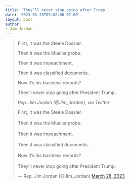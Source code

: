 ```yaml
---
title: 'They’ll never stop going after Trump'
date: '2023-03-28T09:02:06-07:00'
layout: post
author:
- Jim Jordan
---
```


> First, it was the Steele Dossier.
>
> Then it was the Mueller probe.
>
> Then it was impeachment.
>
> Then it was classified documents.
>
> Now it’s his business records?
>
> They’ll never stop going after President Trump.
>
> <cite>Rep. Jim Jordan (@Jim\_Jordan), via Twitter</cite>


<blockquote class="twitter-tweet"><p lang="en" dir="ltr">First, it was the Steele Dossier. <br><br>Then it was the Mueller probe. <br><br>Then it was impeachment. <br><br>Then it was classified documents. <br><br>Now it’s his business records? <br><br>They’ll never stop going after President Trump.</p>&mdash; Rep. Jim Jordan (@Jim_Jordan) <a href="https://twitter.com/Jim_Jordan/status/1640820463420182530?ref_src=twsrc%5Etfw">March 28, 2023</a></blockquote> <script async src="https://platform.twitter.com/widgets.js" charset="utf-8"></script>
